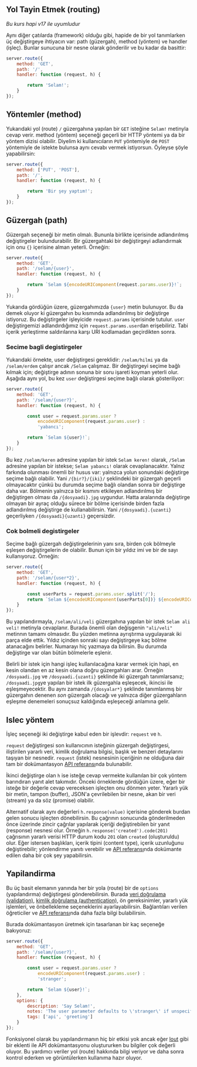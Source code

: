 ## Yol Tayin Etmek (routing)

_Bu kurs hapi v17 ile uyumludur_

Aynı diğer çatılarda (framework) olduğu gibi, hapide de bir yol tanımlarken üç değiştirgeye ihtiyacın var: path (güzergah), method (yöntem) ve handler (işleç). Bunlar sunucuna bir nesne olarak gönderilir ve bu kadar da basittir:

```javascript
server.route({
    method: 'GET',
    path: '/',
    handler: function (request, h) {

        return 'Selam!';
    }
});
```

## Yöntemler (method)

Yukarıdaki yol (route) `/` güzergahına yapılan bir `GET` isteğine `Selam!` metinyla cevap verir. method (yöntem) seçeneği geçerli bir HTTP yöntemi ya da bir yöntem dizisi olabilir. Diyelim ki kullanıcıların `PUT` yöntemiyle de `POST` yöntemiyle de istekte bulunsa aynı cevabı vermek istiyorsun. Öyleyse şöyle yapabilirsin:

```javascript
server.route({
    method: ['PUT', 'POST'],
    path: '/',
    handler: function (request, h) {

        return 'Bir şey yaptım!';
    }
});
```

## Güzergah (path)

Güzergah seçeneği bir metin olmalı. Bununla birlikte içerisinde adlandırılmış değiştirgeler bulundurabilir. Bir güzergahtaki bir değiştirgeyi adlandırmak için onu `{}` içerisine alman yeterli. Örneğin:

```javascript
server.route({
    method: 'GET',
    path: '/selam/{user}',
    handler: function (request, h) {

        return `Selam ${encodeURIComponent(request.params.user)}!`;
    }
});
```

Yukarıda gördüğün üzere, güzergahımızda `{user}` metin bulunuyor. Bu da demek oluyor ki güzergahın bu kısmında adlandırılmış bir değiştirge istiyoruz. Bu değiştirgeler işleyicide `request.params` içerisinde tutulur. `user` değiştirgemizi adlandırdığımız için `request.params.user`dan erişebiliriz. Tabi içerik yerleştirme saldırılarına karşı URI kodlamadan geçirdikten sonra.

### Secime bagli degistirgeler

Yukarıdaki örnekte, user değiştirgesi gereklidir: `/selam/hilmi` ya da `/selam/erdem` çalışır ancak `/Selam` çalışmaz. Bir değiştirgeyi seçime bağlı kılmak için; değiştirge adının sonuna bir soru işareti koyman yeterli olur. Aşağıda aynı yol, bu kez `user` değiştirgesi seçime bağlı olarak gösteriliyor:

```javascript
server.route({
    method: 'GET',
    path: '/selam/{user?}',
    handler: function (request, h) {

        const user = request.params.user ?
            encodeURIComponent(request.params.user) :
            'yabancı';

        return `Selam ${user}!`;
    }
});
```

Bu kez `/selam/keren` adresine yapılan bir istek `Selam keren!` olarak, `/Selam` adresine yapılan bir istekse; `Selam yabancı!` olarak cevaplanacaktır. Yalnız farkında olunması önemli bir husus var: yalnızca yolun sonundaki değiştirge seçime bağlı olabilir. Yani `/{bir?}/{iki}/` şeklindeki bir güzergah geçerli olmayacaktır çünkü bu durumda seçime bağlı olandan sonra bir değiştirge daha var. Bölmenin yalnızca bir kısmını etkileyen adlandırılmış bir değiştirgen olması da `/{dosyaadi}.jpg` uygundur. Hatta aralarında değiştirge olmayan bir ayraç olduğu sürece bir bölme içerisinde birden fazla adlandırılmış değiştirge de kullanabilirsin. Yani `/{dosyaadi}.{uzanti}` geçerliyken `/{dosyaadi}{uzanti}` geçersizdir.

### Cok bolmeli degistirgeler

Seçime bağlı güzergah değiştirgelerinin yanı sıra, birden çok bölmeyle eşleşen değiştirgelerin de olabilir. Bunun için bir yıldız imi ve bir de sayı kullanıyoruz. Örneğin:

```javascript
server.route({
    method: 'GET',
    path: '/selam/{user*2}',
    handler: function (request, h) {

        const userParts = request.params.user.split('/');
        return `Selam ${encodeURIComponent(userParts[0])} ${encodeURIComponent(userParts[1])}!`;
    }
});
```

Bu yapılandırmayla, `/selam/ali/veli` güzergahına yapılan bir istek `Selam ali veli!` metinyla cevaplanır. Burada önemli olan değişgenin `"ali/veli"` metinnın tamamı olmasıdır. Bu yüzden metinna ayrıştırma uygulayarak iki parça elde ettik. Yıldız içinden sonraki sayı değiştirgeye kaç bölme atanacağını belirler. Numarayı hiç yazmaya da bilirsin. Bu durumda değiştirge var olan bütün bölmelerle eşlenir.

Belirli bir istek için hangi işleç kullanılacağına karar vermek için hapi, en kesin olandan en az kesin olana doğru güzergahları arar. Örneğin `/dosyaadi.jpg` ve `/dosyaadi.{uzanti}` şeklinde iki güzergah tanımlarsanız; `/dosyaadi.jpg`ye yapılan bir istek ilk güzergahla eşleşecek, ikincisi ile eşleşmeyecektir. Bu aynı zamanda `/{dosyalar*}` şeklinde tanımlanmış bir güzergahın denenen *son* güzergah olacağı ve yalnızca diğer güzergahların eşleşme denemeleri sonuçsuz kaldığında eşleşeceği anlamına gelir.

## Islec yöntem

İşleç seçeneği iki değiştirge kabul eden bir işlevdir: `request` ve `h`.

`request` değiştirgesi son kullanıcının isteğinin güzergah değiştirgesi, iliştirilen yararlı veri, kimlik doğrulama bilgisi, başlık ve benzeri detaylarını taşıyan bir nesnedir. `request` (istek) nesnesinin içeriğinin ne olduğuna dair tam bir dokümantasyon [API referansı](/api#request-properties)nda bulunabilir.

İkinci değiştirge olan `h` ise isteğe cevap vermekte kullanılan bir çok yöntem barındıran yanıt alet takımıdır. Önceki örneklerde gördüğün üzere, eğer bir isteğe bir değerle cevap vereceksen işleçten onu dönmen yeter. Yararlı yük bir metin, tampon (buffer), JSON'a çevrilebilen bir nesne, akan bir veri (stream) ya da söz (promise) olabilir.

Alternatif olarak aynı değerleri `h.response(value)` içerisine gönderek burdan gelen sonucu işleçten dönebilirsin. Bu çağrının sonucunda gönderilmeden önce üzerinde zincir çağrılar yapılarak içeriği değiştirebilen bir yanıt (response) nesnesi olur. Örneğin `h.response('created').code(201)` çağrısının yararlı verisi HTTP durum kodu `201` olan `created` (oluşturuldu) olur. Eğer istersen başlıkları, içerik tipini (content type), içerik uzunluğunu değiştirebilir; yönlendirme yanıtı verebilir ve [API referansı](/api#response-toolkit)nda dokümante edilen daha bir çok şey yapabilirsin.

## Yapilandirma

Bu üç basit elemanın yanında her bir yola (route) bir de `options` (yapılandırma) değiştirgesi gönderebilirsin. Burada [veri doğrulama (validation)](/tutorials/validation), [kimlik doğrulama (authentication)](/tutorials/auth), ön gereksinimler, yararlı yük işlemleri, ve önbellekleme seçeneklerini ayarlayabilirsin. Bağlantıları verilen öğreticiler ve [API referansı](/api#route-options)nda daha fazla bilgi bulabilirsin.

Burada dokümantasyon üretmek için tasarlanan bir kaç seçeneğe bakıyoruz:

```javascript
server.route({
    method: 'GET',
    path: '/selam/{user?}',
    handler: function (request, h) {

        const user = request.params.user ?
            encodeURIComponent(request.params.user) :
            'stranger';

        return `Selam ${user}!`;
    },
    options: {
        description: 'Say Selam!',
        notes: 'The user parameter defaults to \'stranger\' if unspecified',
        tags: ['api', 'greeting']
    }
});
```

Fonksiyonel olarak bu yapılandırmanın hiç bir etkisi yok ancak eğer [lout](https://github.com/hapijs/lout) gibi bir eklenti ile API dokümantasyonu oluştururken bu bilgiler çok değerli oluyor. Bu yardımcı veriler yol (route) hakkında bilgi veriyor ve daha sonra kontrol ederken ve görüntülerken kullanıma hazır oluyor.
